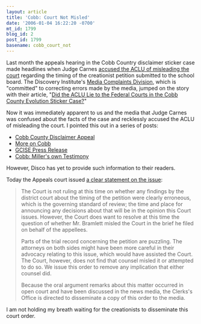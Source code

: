 ```yaml
---
layout: article
title: 'Cobb: Court Not Misled'
date: '2006-01-04 16:22:20 -0700'
mt_id: 1799
blog_id: 2
post_id: 1799
basename: cobb_court_not
---
```

Last month the appeals hearing in the Cobb Country disclaimer sticker case made headlines when Judge Carnes [accused the ACLU of misleading the court](http://www.pandasthumb.org/archives/2005/12/cobb_county_dis.html) regarding the timing of the creationist petition submitted to the school board.  The Discovery Institute's [Media Complaints Division](http://www.evolutionnews.org), which is "committed" to correcting errors made by the media, jumped on the story with their article, "[Did the ACLU Lie to the Federal Courts in the Cobb County Evolution Sticker Case?](http://www.evolutionnews.org/2005/12/did_the_aclu_lie_to_the_federa.html)"

Now it was immediately apparent to us and the media that Judge Carnes was confused about the facts of the case and recklessly accused the ACLU of misleading the court.  I pointed this out in a series of posts:


* [Cobb County Disclaimer Appeal](http://www.pandasthumb.org/archives/2005/12/cobb_county_dis.html)
* [More on Cobb](http://www.pandasthumb.org/archives/2005/12/more_on_cobb.html)
* [GCISE Press Release](http://www.pandasthumb.org/archives/2005/12/gcise_press_rel.html)
* [Cobb: Miller's own Testimony](http://www.pandasthumb.org/archives/2005/12/cobb_millers_ow.html)




However, Disco has yet to provide such information to their readers.

Today the Appeals court issued [a clear statement on the issue](http://scit.us/cobb/selman-court-not-misled.pdf):

> The Court is not ruling at this time on whether any findings by the district court about the timing of the petition were clearly erroneous, which is the governing standard of review; the time and place for announcing any decisions about that will be in the opinion this Court issues.  However, the Court does want to resolve at this time the question of whether Mr. Bramlett misled the Court in the brief he filed on behalf of the appellees.
> 
> Parts of the trial record concerning the petition are puzzling.  The attorneys on both sides might have been more careful in their advocacy relating to this issue, which would have assisted the Court.  The Court, however, does not find that counsel misled it or attempted to do so.  We issue this order to remove any implication that either counsel did.
> 
> Because the oral argument remarks about this matter occurred in open court and have been discussed in the news media, the Clerks's Office is directed to disseminate a copy of this order to the media.

I am not holding my breath waiting for the creationists to disseminate this court order.





